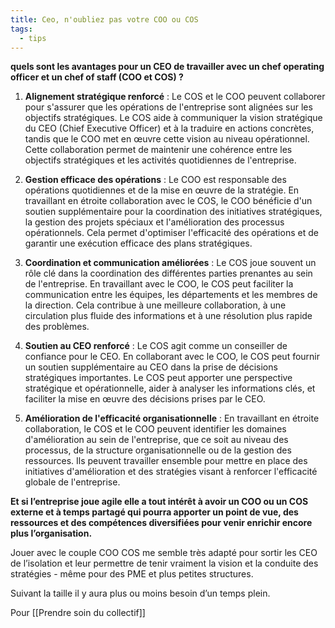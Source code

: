 ```yaml
---
title: Ceo, n'oubliez pas votre COO ou COS
tags:
  - tips
---
```

**quels sont les avantages pour un CEO de travailler avec un chef operating officer et un chef of staff (COO et COS) ?**  
  
1. **Alignement stratégique renforcé** : Le COS et le COO peuvent collaborer pour s'assurer que les opérations de l'entreprise sont alignées sur les objectifs stratégiques. Le COS aide à communiquer la vision stratégique du CEO (Chief Executive Officer) et à la traduire en actions concrètes, tandis que le COO met en œuvre cette vision au niveau opérationnel. Cette collaboration permet de maintenir une cohérence entre les objectifs stratégiques et les activités quotidiennes de l'entreprise.  
  
2. **Gestion efficace des opérations** : Le COO est responsable des opérations quotidiennes et de la mise en œuvre de la stratégie. En travaillant en étroite collaboration avec le COS, le COO bénéficie d'un soutien supplémentaire pour la coordination des initiatives stratégiques, la gestion des projets spéciaux et l'amélioration des processus opérationnels. Cela permet d'optimiser l'efficacité des opérations et de garantir une exécution efficace des plans stratégiques.  
  
3. **Coordination et communication améliorées** : Le COS joue souvent un rôle clé dans la coordination des différentes parties prenantes au sein de l'entreprise. En travaillant avec le COO, le COS peut faciliter la communication entre les équipes, les départements et les membres de la direction. Cela contribue à une meilleure collaboration, à une circulation plus fluide des informations et à une résolution plus rapide des problèmes.  
  
4. **Soutien au CEO renforcé** : Le COS agit comme un conseiller de confiance pour le CEO. En collaborant avec le COO, le COS peut fournir un soutien supplémentaire au CEO dans la prise de décisions stratégiques importantes. Le COS peut apporter une perspective stratégique et opérationnelle, aider à analyser les informations clés, et faciliter la mise en œuvre des décisions prises par le CEO.  
  
5. **Amélioration de l'efficacité organisationnelle** : En travaillant en étroite collaboration, le COS et le COO peuvent identifier les domaines d'amélioration au sein de l'entreprise, que ce soit au niveau des processus, de la structure organisationnelle ou de la gestion des ressources. Ils peuvent travailler ensemble pour mettre en place des initiatives d'amélioration et des stratégies visant à renforcer l'efficacité globale de l'entreprise.  
  
**Et si l’entreprise joue agile elle a tout intérêt à avoir un COO ou un COS externe et à temps partagé qui pourra apporter un point de vue, des ressources et des compétences diversifiées pour venir enrichir encore plus l’organisation.**  
  
Jouer avec le couple COO COS me semble très adapté pour sortir les CEO de l’isolation et leur permettre de tenir vraiment la vision et la conduite des stratégies - même pour des PME et plus petites structures.  
  
Suivant la taille il y aura plus ou moins besoin d’un temps plein.

Pour [[Prendre soin du collectif]]